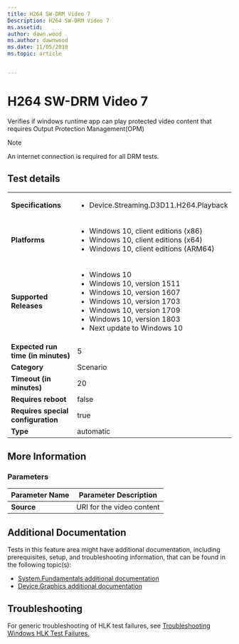```yaml
---
title: H264 SW-DRM Video 7
Description: H264 SW-DRM Video 7
ms.assetid: 
author: dawn.wood
ms.author: dawnwood
ms.date: 11/05/2018
ms.topic: article


---
```


# H264 SW-DRM Video 7

Verifies if windows runtime app can play protected video content that requires Output Protection Management(OPM)

>[!NOTE]
>An internet connection is required for all DRM tests.

## Test details

|||
|---|---|
| **Specifications**  | <ul><li>Device.Streaming.D3D11.H264.Playback</li></ul> |  
| **Platforms**   | <ul><li>Windows 10, client editions (x86)</li><li>Windows 10, client editions (x64)</li><li>Windows 10, client editions (ARM64)</li></ul> |
| **Supported Releases** | <ul><li>Windows 10</li><li>Windows 10, version 1511</li><li>Windows 10, version 1607</li><li>Windows 10, version 1703</li><li>Windows 10, version 1709</li><li>Windows 10, version 1803</li><li>Next update to Windows 10</li></ul> |
|**Expected run time (in minutes)**| 5 |
|**Category**| Scenario |
|**Timeout (in minutes)**| 20 |
|**Requires reboot**| false |
|**Requires special configuration**| true |
|**Type**| automatic |

## More Information
### Parameters

| Parameter Name | Parameter Description |
| --- | --- |
| **Source** | URI for the video content |

## Additional Documentation
Tests in this feature area might have additional documentation, including prerequisites, setup, and troubleshooting information, that can be found in the following topic\(s\):
- [System.Fundamentals additional documentation](system-fundamentals-additional-documentation.md)
- [Device.Graphics additional documentation](device-graphics-additional-documentation.md)

## Troubleshooting
For generic troubleshooting of HLK test failures, see [Troubleshooting Windows HLK Test Failures.](../user/troubleshooting-windows-hlk-test-failures.md)